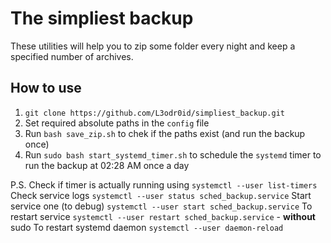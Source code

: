 # The simpliest backup
These utilities will help you to zip some folder every night and keep a specified number of archives.

## How to use
1. `git clone https://github.com/L3odr0id/simpliest_backup.git`
2. Set required absolute paths in the `config` file
3. Run `bash save_zip.sh` to chek if the paths exist (and run the backup once)
4. Run `sudo bash start_systemd_timer.sh` to schedule the `systemd` timer to run the backup at 02:28 AM once a day

P.S.
Check if timer is actually running using `systemctl --user list-timers`
Check service logs `systemctl --user status sched_backup.service`
Start service one (to debug) `systemctl --user start sched_backup.service`
To restart service `systemctl --user restart sched_backup.service` - **without** sudo
To restart systemd daemon `systemctl --user daemon-reload`
